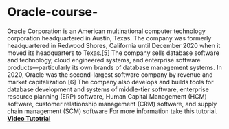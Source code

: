 # Oracle-course-
Oracle Corporation is an American multinational computer technology corporation headquartered in Austin, Texas. The company was formerly headquartered in Redwood Shores, California until December 2020 when it moved its headquarters to Texas.[5] The company sells database software and technology, cloud engineered systems, and enterprise software products—particularly its own brands of database management systems. In 2020, Oracle was the second-largest software company by revenue and market capitalization.[6] The company also develops and builds tools for database development and systems of middle-tier software, enterprise resource planning (ERP) software, Human Capital Management (HCM) software, customer relationship management (CRM) software, and supply chain management (SCM) software
For more information take this tutorial. <a href="https://www.youtube.com/channel/UC2lHDSc-Y8ACBe5y8WUKt4g"><b>Video Tutotrial</b></a>

